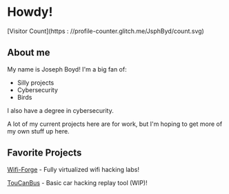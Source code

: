 # Howdy!

[Visitor Count](https : //profile-counter.glitch.me/JsphByd/count.svg)

## About me
My name is Joseph Boyd! I'm a big fan of:
 - Silly projects
 - Cybersecurity
 - Birds
   
I also have a degree in cybersecurity.

A lot of my current projects here are for work, but I'm hoping to get more of my own stuff up here.

## Favorite Projects
[Wifi-Forge](https://github.com/her3ticAVI/Wifi-Forge) - Fully virtualized wifi hacking labs!

[TouCanBus](https://github.com/JsphByd/TOUCANbus) - Basic car hacking replay tool (WIP)!



